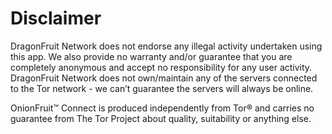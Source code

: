 # Disclaimer

DragonFruit Network does not endorse any illegal activity undertaken using this app. We also provide no warranty and/or guarantee that you are completely anonymous and accept no responsibility for any user activity. DragonFruit Network does not own/maintain any of the servers connected to the Tor network - we can’t guarantee the servers will always be online.

OnionFruit™ Connect is produced independently from Tor® and carries no guarantee from The Tor Project about quality, suitability or anything else.